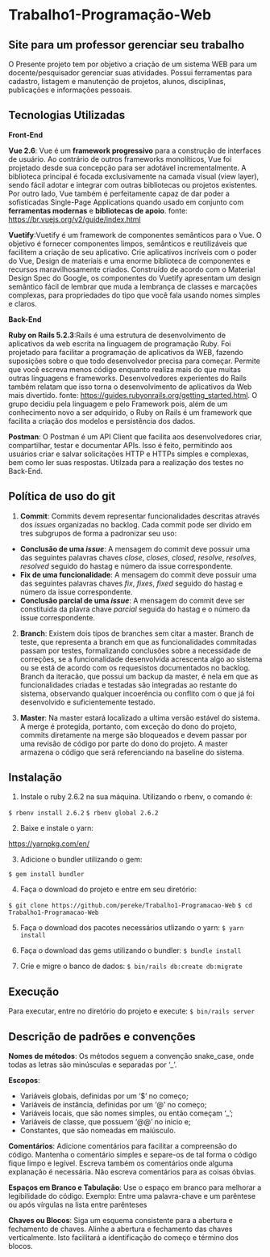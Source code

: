 # Trabalho1-Programação-Web
## Site para um professor gerenciar seu trabalho

O Presente projeto tem por objetivo a criação de um sistema WEB para um docente/pesquisador gerenciar suas atividades. Possui ferramentas para cadastro, listagem e manutenção de projetos, alunos, disciplinas, publicações e informações pessoais.

## Tecnologias Utilizadas
**Front-End**

**Vue 2.6**: Vue é um **framework progressivo** para a construção de interfaces de usuário. Ao contrário de outros frameworks monolíticos, Vue foi projetado desde sua concepção para ser adotável incrementalmente. A biblioteca principal é focada exclusivamente na camada visual (view layer), sendo fácil adotar e integrar com outras bibliotecas ou projetos existentes. Por outro lado, Vue também é perfeitamente capaz de dar poder a sofisticadas Single-Page Applications quando usado em conjunto com **ferramentas modernas** e **bibliotecas de apoio**. fonte: <https://br.vuejs.org/v2/guide/index.html>

**Vuetify**:Vuetify é um framework de componentes semânticos para o Vue. O objetivo é fornecer componentes limpos, semânticos e reutilizáveis ​​que facilitem a criação de seu aplicativo. Crie aplicativos incríveis com o poder do Vue, Design de materiais e uma enorme biblioteca de componentes e recursos maravilhosamente criados. Construído de acordo com o Material Design Spec do Google, os componentes do Vuetify apresentam um design semântico fácil de lembrar que muda a lembrança de classes e marcações complexas, para propriedades do tipo que você fala usando nomes simples e claros.

**Back-End**

**Ruby on Rails 5.2.3**:Rails é uma estrutura de desenvolvimento de aplicativos da web escrita na linguagem de programação Ruby. Foi projetado para facilitar a programação de aplicativos da WEB, fazendo suposições sobre o que todo desenvolvedor precisa para começar. Permite que você escreva menos código enquanto realiza mais do que muitas outras linguagens e frameworks. Desenvolvedores experientes do Rails também relatam que isso torna o desenvolvimento de aplicativos da Web mais divertido. fonte: <https://guides.rubyonrails.org/getting_started.html>. O grupo decidiu pela linguagem e pelo Framework pois, além de um conhecimento novo a ser adquirido, o Ruby on Rails é um framework que facilita a criação dos modelos e persistência dos dados.

**Postman**: O Postman é um API Client que facilita aos desenvolvedores criar, compartilhar, testar e documentar APIs. Isso é feito, permitindo aos usuários criar e salvar solicitações HTTP e HTTPs simples e complexas, bem como ler suas respostas. Utilzada para a realização dos testes no Back-End.

##  Política de uso do git

1. **Commit**: Commits devem representar funcionalidades descritas através dos *issues* organizadas no backlog. Cada commit pode ser divido em tres subgrupos de forma a padronizar seu uso: 
* **Conclusão de uma *issue***: A mensagem do commit deve possuir  uma das seguintes  palavras chaves *close*, *closes*, *closed*, *resolve*, *resolves*, *resolved*  seguido do hastag e número da issue correspondente. 
* **Fix de uma funcionalidade**: A mensagem  do commit deve possuir uma das seguintes palavras chaves *fix*, *fixes*, *fixed* seguido do hastag e número da issue correspondente.
* **Conclusão parcial de uma *issue***: A mensagem  do commit deve ser constituida da plavra chave *parcial* seguida do hastag e o número da issue correspondente.

2. **Branch**: Existem dois tipos de branches sem citar a master. Branch de teste, que representa a branch em que as funcionalidades commitadas passam por testes, formalizando conclusões sobre a necessidade de correções,  se a funcionalidade desenvolvida acrescenta algo ao sistema ou se está de acordo com os requesistos documentados no backlog. Branch da iteracão, que possui um backup da master, é nela em que as funcionalidades criadas e testadas são integradas ao restante do sistema, observando qualquer incoerência ou conflito com o que já foi desenvolvido e suficientemente testado. 

3. **Master**: Na master estará localizado a ultima versão estável do sistema. A merge é protegida, portanto, com exceção do dono do projeto, commits diretamente na merge são bloqueados e devem passar por uma revisão de código por parte do dono do projeto. A master armazena o código que será referenciando na baseline do sistema.

## Instalação

1. Instale o ruby 2.6.2 na sua máquina. Utilizando o rbenv, o comando é:

`$ rbenv install 2.6.2`
`$ rbenv global 2.6.2`

2. Baixe e instale o yarn:

<https://yarnpkg.com/en/>

3. Adicione o bundler utilizando o gem:

`$ gem install bundler`

4. Faça o download do projeto e entre em seu diretório:

`$ git clone https://github.com/pereke/Trabalho1-Programacao-Web` 
`$ cd Trabalho1-Programacao-Web`

5. Faça o download dos pacotes necessários utlizando o yarn:
`$ yarn install`

6. Faça o download das gems utilizando o bundler:
`$ bundle install`

7. Crie e migre o banco de dados:
`$ bin/rails db:create db:migrate`

## Execução

Para executar, entre no diretório do projeto e execute:
`$ bin/rails server`


## Descrição de padrões e convenções
**Nomes de métodos**: Os métodos seguem a convenção snake_case, onde todas as letras são minúsculas e separadas por ‘_’.

**Escopos**: 
* Variáveis globais, definidas por um ‘$’ no começo;
* Variáveis de instância, definidas por um ‘@’ no começo;
* Variáveis locais, que são nomes simples, ou então começam ‘_’;
* Variáveis de classe, que possuem ‘@@’ no inicio e;
* Constantes, que são nomeadas em maiúsculo.

**Comentários**: Adicione comentários para facilitar a compreensão do código. Mantenha o comentário simples e separe-os de tal forma o código fique limpo e legível. Escreva também os comentários onde alguma explanação é necessária. Não escreva comentários para as coisas óbvias.

**Espaços em Branco e Tabulação**: Use o espaço em branco para melhorar a legibilidade do código. Exemplo: Entre uma palavra-chave e um parêntese ou após vírgulas na lista entre parênteses

**Chaves ou Blocos**: Siga um esquema consistente para a abertura e fechamento de chaves. Alinhe a abertura e fechamento das chaves verticalmente. Isto facilitará a identificação do começo e término dos blocos.

